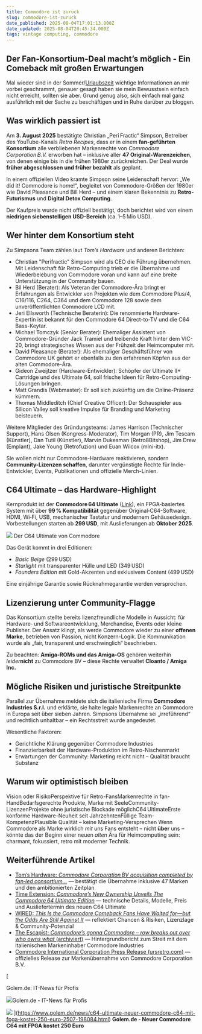 ```yaml
---
title: Commodore ist zurück
slug: commodore-ist-zuruck
date_published: 2025-08-04T17:01:13.000Z
date_updated: 2025-08-04T20:45:34.000Z
tags: vintage computing, commodore
---
```


## Der Fan-Konsortium-Deal macht’s möglich - Ein Comeback mit großen Erwartungen

Mal wieder sind in der Sommer/[Urlaubszeit](https://herrmontag.de/sommerabenteuer-zwischen-salz-seen-und-waldern/) wichtige Informationen an mir vorbei geschrammt, genauer gesagt haben sie mein Bewusstsein einfach nicht erreicht, sollten sie aber. Grund genug also, sich einfach mal ganz ausführlich mit der Sache zu beschäftigen und in Ruhe darüber zu bloggen.

## Was wirklich passiert ist

Am **3. August 2025** bestätigte Christian „Peri Fractic“ Simpson, Betreiber des YouTube-Kanals *Retro Recipes*, dass er in einem **fan-geführten Konsortium** alle verbliebenen Markenrechte von *Commodore Corporation B.V.* erworben hat – inklusive aller **47 Original-Warenzeichen**, von denen einige bis in die frühen 1980er zurückreichen. Der Deal wurde **früher abgeschlossen und früher bezahlt** als geplant.

In einem offiziellen Video kramte Simpson seine Leidenschaft hervor: „We did it! Commodore is home!“, begleitet von Commodore-Größen der 1980er wie David Pleasance und Bill Herd – und einem klaren Bekenntnis zu **Retro-Futurismus** und **Digital Detox Computing**.

Der Kaufpreis wurde nicht offiziell bestätigt, doch berichtet wird von einem **niedrigen siebenstelligen USD-Bereich** (ca. 1–5 Mio USD).

## Wer hinter dem Konsortium steht

Zu Simpsons Team zählen laut *Tom’s Hardware* und anderen Berichten:

- Christian "Perifractic" Simpson wird als CEO die Führung übernehmen. Mit Leidenschaft für Retro-Computing trieb er die Übernahme und Wiederbelebung von Commodore voran und kann auf eine breite Unterstützung in der Community bauen.
- Bil Herd (Berater): Als Veteran der Commodore-Ära bringt er Erfahrungen als Entwickler von Projekten wie dem Commodore Plus/4, C16/116, C264, C364 und dem Commodore 128 sowie dem unveröffentlichten Commodore LCD mit.
- Jeri Ellsworth (Technische Beraterin): Die renommierte Hardware-Expertin ist bekannt für den Commodore 64 Direct-to-TV und die C64 Bass-Keytar.
- Michael Tomczyk (Senior Berater): Ehemaliger Assistent von Commodore-Gründer Jack Tramiel und treibende Kraft hinter dem VIC-20, bringt strategisches Wissen aus der Frühzeit der Heimcomputer mit.
- David Pleasance (Berater): Als ehemaliger Geschäftsführer von Commodore UK gehört er ebenfalls zu den erfahrenen Köpfen aus der alten Commodore-Ära.
- Gideon Zweijtzer (Hardware-Entwickler): Schöpfer der Ultimate II+ Cartridge und des Ultimate 64, soll frische Ideen für Retro-Computing-Lösungen bringen.
- Matt Grandis (Webmaster): Er soll sich zukünftig um die Online-Präsenz kümmern.
- Thomas Middleditch (Chief Creative Officer): Der Schauspieler aus Silicon Valley soll kreative Impulse für Branding und Marketing beisteuern.

Weitere Mitglieder des Gründungsteams: James Harrison (Technischer Support), Hans Olsen (Kongress-Moderator), Tim Morgan (PR), Jim Tescam (Künstler), Dan Tutil (Künstler), Marvin Dukesman (Retro8Bitshop), Jim Drew (Emplant), Jake Young (Retrofuzion) und Euan Wilcox (mIni-itx).

Sie wollen nicht nur Commodore-Hardware reaktivieren, sondern **Community-Lizenzen schaffen**, darunter vergünstigte Rechte für Indie-Entwickler, Events, Publikationen und offizielle Merch-Linien.

## C64 Ultimate – das Hardware-Highlight

Kernprodukt ist der **Commodore 64 Ultimate** ([Link](https://www.commodore.net/product-page/commodore-64-ultimate-collectible-founders-edition-batch1)), ein FPGA‑basiertes System mit über **99 % Kompatibilität** gegenüber Original‑C64-Software, HDMI, Wi‑Fi, USB, mechanischer Tastatur und modernem Gehäusedesign. Vorbestellungen starten ab **299 USD**, mit Auslieferungen ab **Oktober 2025**.

![](https://www.golem.de/2507/198084-522205-522201_rc.jpg)
Der C64 Ultimate von Commodore

Das Gerät kommt in drei Editionen:

- *Basic Beige* (299 USD)
- *Starlight* mit transparenter Hülle und LED (349 USD)
- *Founders Edition* mit Gold-Akzenten und exklusivem Content (499 USD)

Eine einjährige Garantie sowie Rücknahmegarantie werden versprochen.

## Lizenzierung unter Community-Flagge

Das Konsortium stellte bereits lizenzfreundliche Modelle in Aussicht: für Hardware‑ und Softwareentwicklung, Merchandise, Events oder kleine Publisher. Der Ansatz klingt, als werde Commodore wieder zu einer **offenen Marke**, betrieben von Passion, nicht Konzern-Logik. Die Kommunikation wurde als „fair, transparent und erschwinglich“ beschrieben.

Zu beachten: **Amiga-ROMs und das Amiga-OS** gehören weiterhin *leider***nicht** zu Commodore BV – diese Rechte verwaltet **Cloanto / Amiga Inc.**

## Mögliche Risiken und juristische Streitpunkte

Parallel zur Übernahme meldete sich die italienische Firma **Commodore Industries S.r.l.** und erklärte, sie halte legale Markenrechte an Commodore in Europa seit über sieben Jahren. Simpsons Übernahme sei „irreführend“ und rechtlich unhaltbar – ein Rechtsstreit wurde angedeutet.

Wesentliche Faktoren:

- Gerichtliche Klärung gegenüber Commodore Industries
- Finanzierbarkeit der Hardware-Produktion im Retro-Nischenmarkt
- Erwartungen der Community: Marketing reicht nicht – Qualität braucht Substanz

## Warum wir optimistisch bleiben
Vision oder RisikoPerspektive für Retro-FansMarkenrechte in fan-HandBedarfsgerechte Produkte, Marke mit SeeleCommunity-LizenzenProjekte ohne juristische Blockade möglichC64 UltimateErste konforme Hardware-Neuheit seit JahrzehntenFüllige Team-KompetenzPlausible Qualität – keine Marketing-Versprechen
Wenn Commodore als Marke wirklich *mit* uns Fans entsteht – nicht **über** uns – könnte das der Beginn einer neuen *alten* Ära für Heimcomputing sein: charmant, fokussiert, retro mit moderner Technik.

## Weiterführende Artikel

- [Tom’s Hardware: *Commodore Corporation BV acquisition completed by fan‑led consortium…*](https://www.tomshardware.com/video-games/retro-gaming/commodore-corporation-bv-acquisition-completed-by-fan-led-consortium-prepare-for-new-retro-futurist-products-with-the-deal-signed-sealed-and-paid-for-ahead-of-schedule) — bestätigt die Übernahme inklusive 47 Marken und den ambitionierten Zeitplan
- [Time Extension: *Commodore’s New Ownership Unveils The Commodore 64 Ultimate Edition*](https://www.timeextension.com/news/2025/07/commodores-new-ownership-unveils-the-commodore-64-ultimate-edition) — technische Details, Modelle, Preis und Ausliefertermin des neuen C64 Ultimate
- [WIRED: *This Is the Commodore Comeback Fans Have Waited for—but the Odds Are Still Against It*](https://www.wired.com/story/the-risky-business-of-bringing-commodore-back-to-life/) — reflektiert Chancen & Risiken, Lizenzlage & Community-Potenzial
- [The Escapist: *Commodore’s gonna Commodore – row breaks out over who owns what* (archiviert)](http://web.archive.org/web/20250809033535/https://www.escapistmagazine.com/news-commodore-industries-vs-perifractic-legal-spat/) — Hintergrundbericht zum Streit mit dem italienischen Markeninhaber Commodore Industries
- [Commodore International Corporation Press Release (ursretro.com)](https://ursretro.com/commodore-international-corporation-press-release/) — offizielles Release zur Markenübernahme von Commodore Corporation B.V.

[

Golem.de: IT-News für Profis

![](__GHOST_URL__/content/images/icon/favicon-5.ico)Golem.de - IT-News für Profis

![](__GHOST_URL__/content/images/thumbnail/logo-g-1.png)
](https://www.golem.de/news/c64-ultimate-neuer-commodore-c64-mit-fpga-kostet-250-euro-2507-198084.html)
**Golem.de - Neuer Commodore C64 mit FPGA kostet 250 Euro**
